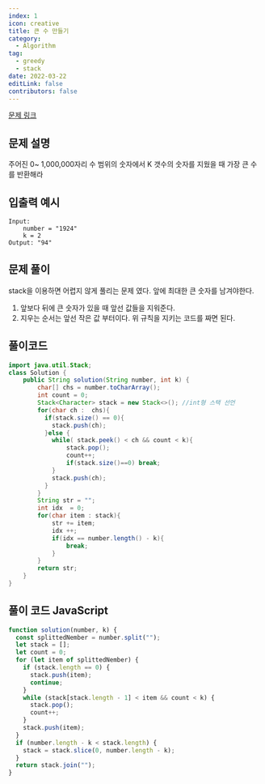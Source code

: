 ```yaml
---
index: 1
icon: creative
title: 큰 수 만들기
category:
  - Algorithm
tag:
  - greedy
  - stack
date: 2022-03-22
editLink: false
contributors: false
---
```


[문제 링크](https://programmers.co.kr/learn/courses/30/lessons/42883)

## 문제 설명

주어진 0~ 1,000,000자리 수 범위의 숫자에서 K 갯수의 숫자를 지웠을 때 가장 큰 수를 반환해라

## 입출력 예시

```
Input:
	number = "1924"
	k = 2
Output: "94"

```

## 문제 풀이

stack을 이용하면 어렵지 않게 풀리는 문제 였다. 앞에 최대한 큰 숫자를 남겨야한다.

1. 앞보다 뒤에 큰 숫자가 있을 때 앞선 값들을 지워준다.
2. 지우는 순서는 앞선 작은 값 부터이다. 위 규칙을 지키는 코드를 짜면 된다.

## 풀이코드

```java
import java.util.Stack;
class Solution {
    public String solution(String number, int k) {
        char[] chs = number.toCharArray();
        int count = 0;
        Stack<Character> stack = new Stack<>(); //int형 스택 선언
        for(char ch :  chs){
          if(stack.size() == 0){
            stack.push(ch);
          }else {
            while( stack.peek() < ch && count < k){
                stack.pop();
                count++;
                if(stack.size()==0) break;
            }
            stack.push(ch);
          }
        }
        String str = "";
        int idx  = 0;
        for(char item : stack){
            str += item;
            idx ++;
            if(idx == number.length() - k){
                break;
            }
        }
        return str;
    }
}
```

## 풀이 코드 JavaScript

```js
function solution(number, k) {
  const splittedNember = number.split("");
  let stack = [];
  let count = 0;
  for (let item of splittedNember) {
    if (stack.length == 0) {
      stack.push(item);
      continue;
    }
    while (stack[stack.length - 1] < item && count < k) {
      stack.pop();
      count++;
    }
    stack.push(item);
  }
  if (number.length - k < stack.length) {
    stack = stack.slice(0, number.length - k);
  }
  return stack.join("");
}
```
